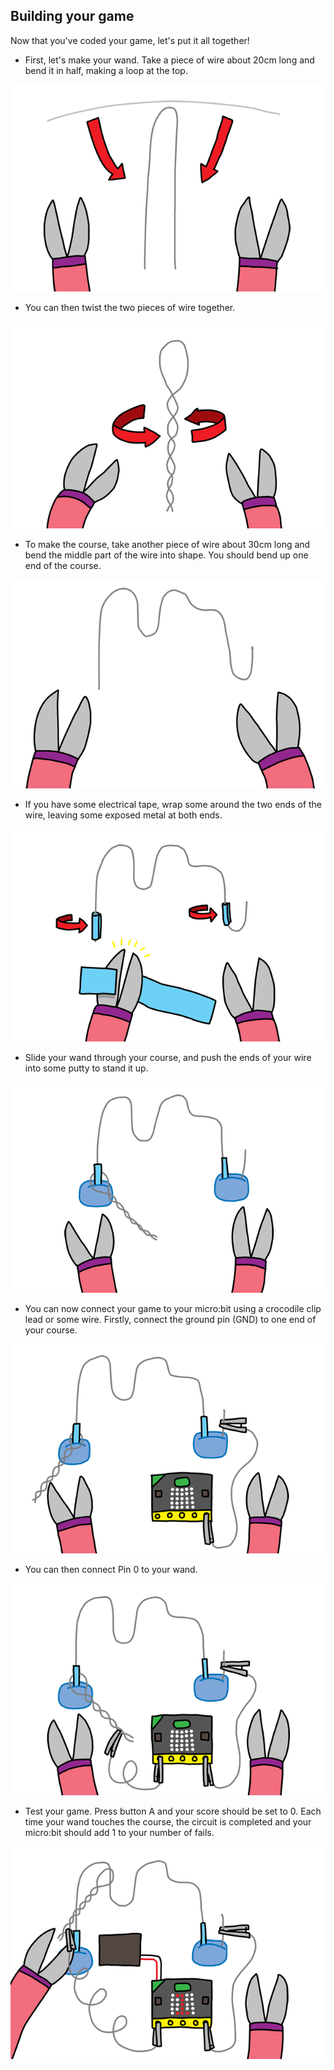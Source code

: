 ## Building your game

Now that you've coded your game, let's put it all together!

+ First, let's make your wand. Take a piece of wire about 20cm long and bend it in half, making a loop at the top.

![screenshot](images/frustration-wand-bend.png)

+ You can then twist the two pieces of wire together.

![screenshot](images/frustration-wand-twist.png)

+ To make the course, take another piece of wire about 30cm long and bend the middle part of the wire into shape. You should bend up one end of the course.

![screenshot](images/frustration-course-bend.png)

+ If you have some electrical tape, wrap some around the two ends of the wire, leaving some exposed metal at both ends.

![screenshot](images/frustration-course-tape.png)

+ Slide your wand through your course, and push the ends of your wire into some putty to stand it up.

![στιγμιότυπο οθόνης](images/frustration-course-putty.png)

+ You can now connect your game to your micro:bit using a crocodile clip lead or some wire. Firstly, connect the ground pin (GND) to one end of your course.

![screenshot](images/frustration-gnd-connect.png)

+ You can then connect Pin 0 to your wand.

![screenshot](images/frustration-pin0-connect.png)

+ Test your game. Press button A and your score should be set to 0. Each time your wand touches the course, the circuit is completed and your micro:bit should add 1 to your number of fails.

![screenshot](images/frustration-final.png)